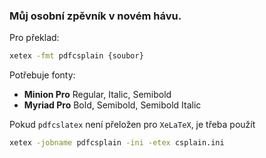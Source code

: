 ### Můj osobní zpěvník v novém hávu.

Pro překlad:

```bash
xetex -fmt pdfcsplain {soubor}
```

Potřebuje fonty:
- **Minion Pro** Regular, Italic, Semibold
- **Myriad Pro** Bold, Semibold, Semibold Italic

Pokud `pdfcslatex` není přeložen pro `XeLaTeX`, je třeba použít
```bash
xetex -jobname pdfcsplain -ini -etex csplain.ini
```
